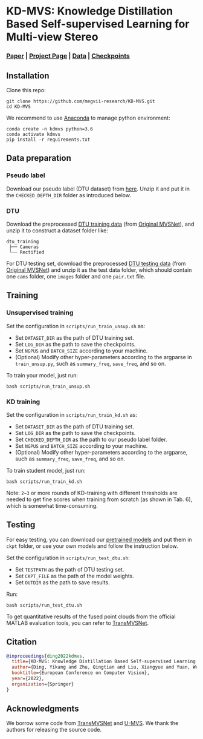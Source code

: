# KD-MVS: Knowledge Distillation Based Self-supervised Learning for Multi-view Stereo
<!-- # KD-MVS -->

### [Paper](https://arxiv.org/abs/2207.10425) | [Project Page](https://dingyikang.github.io/kdmvs.github.io/) | [Data](https://drive.google.com/file/d/1aM2_o5kQJbaYVkzrzQhgIpbBkrLSeCYd/view?usp=sharing) | [Checkpoints](https://drive.google.com/drive/folders/1Ctx_zADvjgYpfgtUepkqh31bbs4IotJq?usp=sharing)

<!-- This repo is under constructing. -->

## Installation

Clone this repo:
```
git clone https://github.com/megvii-research/KD-MVS.git
cd KD-MVS
```

We recommend to use [Anaconda](https://www.anaconda.com/) to manage python environment:
```
conda create -n kdmvs python=3.6
conda activate kdmvs
pip install -r requirements.txt
```



##  Data preparation
###  Pseudo label
Download our pseudo label (DTU dataset) from [here](https://drive.google.com/file/d/1aM2_o5kQJbaYVkzrzQhgIpbBkrLSeCYd/view?usp=sharing). Unzip it and put it in the ``CHECKED_DEPTH_DIR`` folder as introduced below.


###  DTU
Download the preprocessed [DTU training data](https://drive.google.com/file/d/1eDjh-_bxKKnEuz5h-HXS7EDJn59clx6V/view)
(from [Original MVSNet](https://github.com/YoYo000/MVSNet)), and unzip it to construct a dataset folder like:
```
dtu_training
 ├── Cameras
 └── Rectified
```
For DTU testing set, download the preprocessed [DTU testing data](https://drive.google.com/open?id=135oKPefcPTsdtLRzoDAQtPpHuoIrpRI_) (from [Original MVSNet](https://github.com/YoYo000/MVSNet)) and unzip it as the test data folder, which should contain one ``cams`` folder, one ``images`` folder and one ``pair.txt`` file.



## Training

### Unsupervised training
Set the configuration in ``scripts/run_train_unsup.sh`` as:
* Set ``DATASET_DIR`` as the path of DTU training set.
* Set ``LOG_DIR`` as the path to save the checkpoints.
* Set ``NGPUS`` and ``BATCH_SIZE`` according to your machine.
* (Optional) Modify other hyper-parameters according to the argparse in ``train_unsup.py``, such as ``summary_freq``, ``save_freq``, and so on.

To train your model, just run:
```
bash scripts/run_train_unsup.sh
```


### KD training
Set the configuration in ``scripts/run_train_kd.sh`` as:
* Set ``DATASET_DIR`` as the path of DTU training set.
* Set ``LOG_DIR`` as the path to save the checkpoints.
* Set ``CHECKED_DEPTH_DIR`` as the path to our pseudo label folder.
* Set ``NGPUS`` and ``BATCH_SIZE`` according to your machine.
* (Optional) Modify other hyper-parameters according to the argparse, such as ``summary_freq``, ``save_freq``, and so on.

To train student model, just run:
```
bash scripts/run_train_kd.sh
```
Note: ``2~3`` or more rounds of KD-training with different thresholds are needed to get fine scores when training from scratch (as shown in Tab. 6), which is somewhat time-consuming.


## Testing
For easy testing, you can download our [pretrained models](https://drive.google.com/drive/folders/1Ctx_zADvjgYpfgtUepkqh31bbs4IotJq?usp=sharing) and put them in `ckpt` folder, or use your own models and follow the instruction below.

Set the configuration in ``scripts/run_test_dtu.sh``:
* Set ``TESTPATH`` as the path of DTU testing set.
* Set ``CKPT_FILE`` as the path of the model weights.
* Set ``OUTDIR`` as the path to save results.
<!-- * Set ``FUSIBILE_EXE`` as the path of [fusibile](https://github.com/kysucix/fusibile). -->

Run:
```
bash scripts/run_test_dtu.sh
```

<!-- The instruction of installing and compiling `fusibile` fusion method can be found [here](https://github.com/kysucix/fusibile). -->

To get quantitative results of the fused point clouds from the official MATLAB evaluation tools, you can refer to [TransMVSNet](https://github.com/MegviiRobot/TransMVSNet).



## Citation
```bibtex
@inproceedings{ding2022kdmvs,
  title={KD-MVS: Knowledge Distillation Based Self-supervised Learning for Multi-view Stereo},
  author={Ding, Yikang and Zhu, Qingtian and Liu, Xiangyue and Yuan, Wentao and Zhang, Haotian  and Zhang, Chi},
  booktitle={European Conference on Computer Vision},
  year={2022},
  organization={Springer}
}
```

## Acknowledgments
We borrow some code from [TransMVSNet](https://github.com/MegviiRobot/TransMVSNet) and [U-MVS](https://github.com/ToughStoneX/U-MVS). We thank the authors for releasing the source code.
